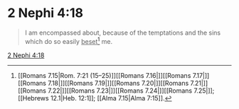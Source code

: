 # 2 Nephi 4:18

> I am encompassed about, because of the temptations and the sins which do so easily <u>beset</u>[^a] me.

[2 Nephi 4:18](https://www.churchofjesuschrist.org/study/scriptures/bofm/2-ne/4?lang=eng&id=p18#p18)


[^a]: [[Romans 7.15|Rom. 7:21 (15–25)]][[Romans 7.16|]][[Romans 7.17|]][[Romans 7.18|]][[Romans 7.19|]][[Romans 7.20|]][[Romans 7.21|]][[Romans 7.22|]][[Romans 7.23|]][[Romans 7.24|]][[Romans 7.25|]]; [[Hebrews 12.1|Heb. 12:1]]; [[Alma 7.15|Alma 7:15]].  
